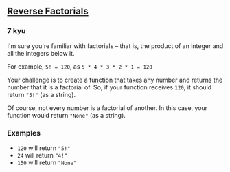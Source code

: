 <h2><a href=https://www.codewars.com/kata/58067088c27998b119000451/train/javascript target="_blank">Reverse Factorials</a></h2><h3>7 kyu</h3><p>I'm sure you're familiar with factorials – that is, the product of an integer and all the integers below it. </p><p>For example, <code>5! = 120</code>, as <code>5 * 4 * 3 * 2 * 1 = 120</code></p><p>Your challenge is to create a function that takes any number and returns the number that it is a factorial of. So, if your function receives <code>120</code>, it should return <code>"5!"</code> (as a string).</p><p>Of course, not every number is a factorial of another. In this case, your function would return <code>"None"</code> (as a string).</p><h3 id="examples">Examples</h3><ul><li><code>120</code> will return <code>"5!"</code></li><li><code>24</code> will return <code>"4!"</code></li><li><code>150</code> will return <code>"None"</code></li></ul>